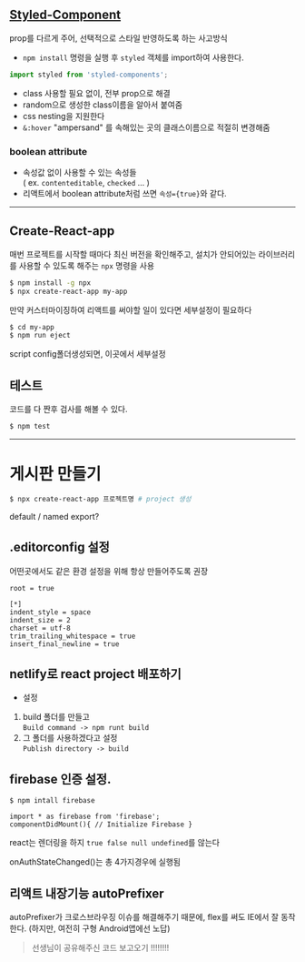 ## [Styled-Component](https://www.styled-components.com/docs/basics)
prop를 다르게 주어, 선택적으로 스타일 반영하도록 하는 사고방식

* `npm install` 명령을 실행 후 `styled` 객체를 import하여 사용한다.

```jsx
import styled from 'styled-components';
```
* class 사용할 필요 없이, 전부 prop으로 해결
* random으로 생성한 class이름을 알아서 붙여줌
* css nesting을 지원한다
* `&:hover` "ampersand" 를 속해있는 곳의 클래스이름으로 적절히 변경해줌


### boolean attribute   
* 속성값 없이 사용할 수 있는 속성들  
( ex. `contenteditable`, `checked` ... )
* 리액트에서 boolean attribute처럼 쓰면
`속성={true}`와 같다.

---

## Create-React-app
매번 프로젝트를 시작할 때마다 최신 버전을 확인해주고, 설치가 안되어있는 라이브러리를 사용할 수 있도록 해주는 `npx` 명령을 사용
```bash
$ npm install -g npx
$ npx create-react-app my-app
```

만약 커스터마이징하여 리액트를 써야할 일이 있다면 세부설정이 필요하다
```bash
$ cd my-app
$ npm run eject
```
script config폴더생성되면, 이곳에서 세부설정

## 테스트 
코드를 다 짠후 검사를 해볼 수 있다.
```bash
$ npm test
```

---
# 게시판 만들기

```bash
$ npx create-react-app 프로젝트명 # project 생성
```

default / named export?

## .editorconfig 설정
어떤곳에서도 같은 환경 설정을 위해 항상 만들어주도록 권장

```
root = true

[*]
indent_style = space
indent_size = 2
charset = utf-8
trim_trailing_whitespace = true
insert_final_newline = true
```

## netlify로 react project 배포하기

* 설정
1. build 폴더를 만들고  
`Build command -> npm runt build`
2. 그 폴더를 사용하겠다고 설정  
`Publish directory -> build`


## firebase 인증 설정.
`$ npm intall firebase`
```
import * as firebase from 'firebase';
componentDidMount(){ // Initialize Firebase }
```

react는 렌더링을 하지 `true false null undefined`를 않는다

onAuthStateChanged()는 총 4가지경우에 실행됨

## 리액트 내장기능 autoPrefixer 
autoPrefixer가 크로스브라우징 이슈를 해결해주기 때문에, flex를 써도 IE에서 잘 동작한다. (하지만, 여전히 구형 Android앱에선 노답)


> 선생님이 공유해주신 코드 보고오기 !!!!!!!!